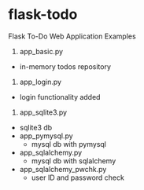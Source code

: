 # flask-todo
Flask To-Do Web Application Examples

1. app_basic.py
  - in-memory todos repository
1. app_login.py
  - login functionality added
1. app_sqlite3.py
  - sqlite3 db
- app_pymysql.py
  - mysql db with pymysql
- app_sqlalchemy.py
  - mysql db with sqlalchemy
- app_sqlalchemy_pwchk.py
  - user ID and password check
